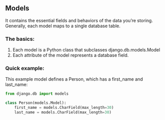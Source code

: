 ## Models
It contains the essential fields and behaviors of the data you’re storing. Generally, each model maps to a single database table.

### The basics:

1. Each model is a Python class that subclasses django.db.models.Model
2. Each attribute of the model represents a database field.

### Quick example:

This example model defines a Person, which has a first_name and last_name:

```python
from django.db import models

class Person(models.Model):
    first_name = models.CharField(max_length=30)
    last_name = models.CharField(max_length=30)
```

